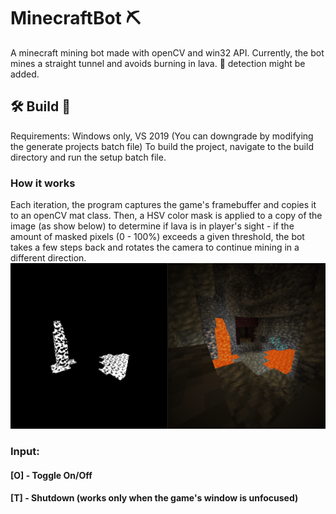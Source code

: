 # MinecraftBot ⛏️
A minecraft mining bot made with openCV and win32 API. Currently, the bot mines a straight tunnel and avoids burning in lava. 💎 detection might be added. 
## 🛠️ Build 🧰
Requirements: Windows only, VS 2019 (You can downgrade by modifying the generate projects batch file) 
To build the project, navigate to the build directory and run the setup batch file. 
### How it works
Each iteration, the program captures the game's framebuffer and copies it to an openCV mat class. Then, a HSV color mask is applied to a copy of the image (as show below) to determine if lava is in player's sight - if the amount of masked pixels (0 - 100%) exceeds a given threshold, the bot takes a few steps back and rotates the camera to continue mining in a different direction.
![MaskImage](https://github.com/CzekoladowyKocur/MinecraftBot/blob/master/showcase/Comparision.png)
### Input:
#### [O] - Toggle On/Off
#### [T] - Shutdown (works only when the game's window is unfocused) 
